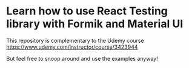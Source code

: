 # Learn how to use React Testing library with Formik and Material UI

This repository is complementary to the Udemy course
https://www.udemy.com/instructor/course/3423944

But feel free to snoop around and use the examples anyway!
